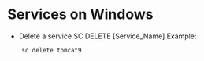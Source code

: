 # Services on Windows

- Delete a service
  SC DELETE [Service_Name]
  Example:

```
    sc delete tomcat9
```
